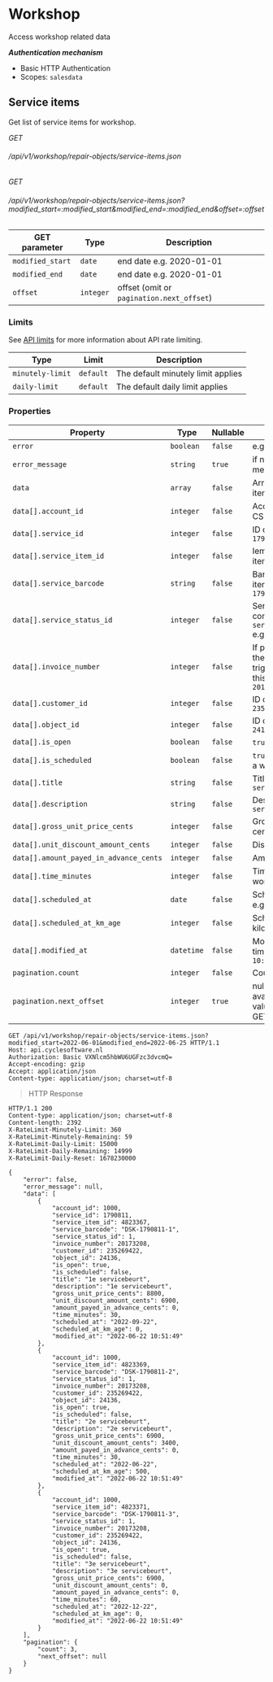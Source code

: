 # Workshop #

Access workshop related data

***Authentication mechanism***

- Basic HTTP Authentication
- Scopes: `salesdata`

## Service items ##

Get list of service items for workshop.

<div class="api-endpoint">
	<div class="endpoint-data">
		<i class="label label-post">GET</i>
		<h6>/api/v1/workshop/repair-objects/service-items.json</h6>
	</div>
</div>
<div class="api-endpoint">
	<div class="endpoint-data">
		<i class="label label-post">GET</i>
		<h6>/api/v1/workshop/repair-objects/service-items.json?modified_start=:modified_start&modified_end=:modified_end&offset=:offset</h6>
	</div>
</div>

| GET parameter    | Type      | Description                               |
|------------------|-----------|-------------------------------------------|
| `modified_start` | `date`    | end date e.g. 2020-01-01                  |
| `modified_end`   | `date`    | end date e.g. 2020-01-01                  |
| `offset`         | `integer` | offset (omit or `pagination.next_offset`) |

### Limits ###

See [API limits](#introduction-limits) for more information about API rate limiting.

| Type             | Limit     | Description                        |
|------------------|-----------|------------------------------------|
| `minutely-limit` | `default` | The default minutely limit applies |
| `daily-limit`    | `default` | The default daily limit applies    |


### Properties ###

| Property                               | Type       | Nullable | Description                                                                           |
|----------------------------------------|------------|----------|---------------------------------------------------------------------------------------|
| `error`                                | `boolean`  | `false`  | e.g. `false`                                                                          |
| `error_message`                        | `string`   | `true`   | if not null the error message                                                         |
| `data`                                 | `array`    | `false`  | Array of service item objects                                                         |
| `data[].account_id`                    | `integer`  | `false`  | Account ID within CS `1000`                                                           |
| `data[].service_id`                    | `integer`  | `false`  | ID of service `1790811`                                                               |
| `data[].service_item_id`               | `integer`  | `false`  | Iem ID of service item `4823371`                                                      |
| `data[].service_barcode`               | `string`   | `false`  | Barcode of service item e.g. `DSK-1790811-3`                                          |
| `data[].service_status_id`             | `integer`  | `false`  | Service status see common api `service_item_status` e.g. `1`                          |
| `data[].invoice_number`                | `integer`  | `false`  | If positive number, the invoice which triggered creation of this item e.g. `20173208` |
| `data[].customer_id`                   | `integer`  | `false`  | ID of customer e.g. `235269422`                                                       |
| `data[].object_id`                     | `integer`  | `false`  | ID of object e.g. `24136`                                                             |
| `data[].is_open`                       | `boolean`  | `false`  | `true` if still open                                                                  |
| `data[].is_scheduled`                  | `boolean`  | `false`  | `true` if scheduled in a workshop order                                               |
| `data[].title`                         | `string`   | `false`  | Title e.g. `3e servicebeurt`                                                          |
| `data[].description`                   | `string`   | `false`  | Description e.g. `3e servicebeurt`                                                    |
| `data[].gross_unit_price_cents`        | `integer`  | `false`  | Gross unit price in cents `6900`                                                      |
| `data[].unit_discount_amount_cents`    | `integer`  | `false`  | Discount in cents `0`                                                                 |
| `data[].amount_payed_in_advance_cents` | `integer`  | `false`  | Amount payed `0`                                                                      |
| `data[].time_minutes`                  | `integer`  | `false`  | Time in minutes for workshop `60`                                                     |
| `data[].scheduled_at`                  | `date`     | `false`  | Scheduled for date e.g. `2021-12-22`                                                  |
| `data[].scheduled_at_km_age`           | `integer`  | `false`  | Scheduled after X kilometer                                                           |
| `data[].modified_at`                   | `datetime` | `false`  | Modification date time `2020-06-22 10:51:49`                                          |
| `pagination.count`                     | `integer`  | `false`  | Count of results                                                                      |
| `pagination.next_offset`               | `integer`  | `true`   | null if no next page available, otherwise value for `offset` GET variable             |

```http
GET /api/v1/workshop/repair-objects/service-items.json?modified_start=2022-06-01&modified_end=2022-06-25 HTTP/1.1
Host: api.cyclesoftware.nl
Authorization: Basic VXNlcm5hbWU6UGFzc3dvcmQ=
Accept-encoding: gzip
Accept: application/json
Content-type: application/json; charset=utf-8
```

> HTTP Response

```http
HTTP/1.1 200 
Content-type: application/json; charset=utf-8
Content-length: 2392
X-RateLimit-Minutely-Limit: 360
X-RateLimit-Minutely-Remaining: 59
X-RateLimit-Daily-Limit: 15000
X-RateLimit-Daily-Remaining: 14999
X-RateLimit-Daily-Reset: 1678230000

{
    "error": false,
    "error_message": null,
    "data": [
        {
            "account_id": 1000,
            "service_id": 1790811,
            "service_item_id": 4823367,
            "service_barcode": "DSK-1790811-1",
            "service_status_id": 1,
            "invoice_number": 20173208,
            "customer_id": 235269422,
            "object_id": 24136,
            "is_open": true,
            "is_scheduled": false,
            "title": "1e servicebeurt",
            "description": "1e servicebeurt",
            "gross_unit_price_cents": 8800,
            "unit_discount_amount_cents": 6900,
            "amount_payed_in_advance_cents": 0,
            "time_minutes": 30,
            "scheduled_at": "2022-09-22",
            "scheduled_at_km_age": 0,
            "modified_at": "2022-06-22 10:51:49"
        },
        {
            "account_id": 1000,
            "service_item_id": 4823369,
            "service_barcode": "DSK-1790811-2",
            "service_status_id": 1,
            "invoice_number": 20173208,
            "customer_id": 235269422,
            "object_id": 24136,
            "is_open": true,
            "is_scheduled": false,
            "title": "2e servicebeurt",
            "description": "2e servicebeurt",
            "gross_unit_price_cents": 6900,
            "unit_discount_amount_cents": 3400,
            "amount_payed_in_advance_cents": 0,
            "time_minutes": 30,
            "scheduled_at": "2022-06-22",
            "scheduled_at_km_age": 500,
            "modified_at": "2022-06-22 10:51:49"
        },
        {
            "account_id": 1000,
            "service_item_id": 4823371,
            "service_barcode": "DSK-1790811-3",
            "service_status_id": 1,
            "invoice_number": 20173208,
            "customer_id": 235269422,
            "object_id": 24136,
            "is_open": true,
            "is_scheduled": false,
            "title": "3e servicebeurt",
            "description": "3e servicebeurt",
            "gross_unit_price_cents": 6900,
            "unit_discount_amount_cents": 0,
            "amount_payed_in_advance_cents": 0,
            "time_minutes": 60,
            "scheduled_at": "2022-12-22",
            "scheduled_at_km_age": 0,
            "modified_at": "2022-06-22 10:51:49"
        }
    ],
    "pagination": {
        "count": 3,
        "next_offset": null
    }
}
```
